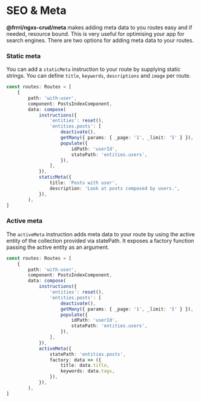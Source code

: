 # SEO & Meta

**@frrri/ngxs-crud/meta** makes adding meta data to you routes easy and if needed, resource bound. This is very useful for optimising your app for search engines. There are two options for adding meta data to your routes.

### **Static meta**

You can add a `staticMeta` instruction to your route by supplying static strings. You can define `title`, `keywords`, `descriptions` and `image` per route.

```typescript
const routes: Routes = [
    {
        path: 'with-user',
        component: PostsIndexComponent,
        data: compose(
            instructions({
                'entities': reset(),
                'entities.posts': [
                    deactivate(),
                    getMany({ params: { _page: '1', _limit: '5' } }),
                    populate({
                        idPath: 'userId',
                        statePath: 'entities.users',
                    }),
                ],
            }),
            staticMeta({
                title: 'Posts with user',
                description: 'Look at posts composed by users.',
            }),
        ),
]
```

### Active meta

The `activeMeta` instruction adds meta data to your route by using the active entity of the collection provided via statePath. It exposes a factory function passing the active entity as an argument.

```typescript
const routes: Routes = [
    {
        path: 'with-user',
        component: PostsIndexComponent,
        data: compose(
            instructions({
                'entities': reset(),
                'entities.posts': [
                    deactivate(),
                    getMany({ params: { _page: '1', _limit: '5' } }),
                    populate({
                        idPath: 'userId',
                        statePath: 'entities.users',
                    }),
                ],
            }),
            activeMeta({
                statePath: 'entities.posts',
                factory: data => ({
                    title: data.title,
                    keywords: data.tags,
                }),
            }),
        ),
]
```



